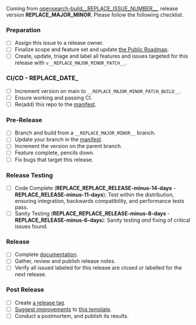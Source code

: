 Coming from [opensearch-build__REPLACE_ISSUE_NUMBER__](https://github.com/opensearch-project/opensearch-build/issues/__REPLACE_ISSUE_NUMBER__), release version __REPLACE_MAJOR_MINOR__. Please follow the following checklist.

### Preparation

- [ ] Assign this issue to a release owner.
- [ ] Finalize scope and feature set and update [the Public Roadmap](https://github.com/orgs/opensearch-project/projects/1).
- [ ] Create, update, triage and label all features and issues targeted for this release with `v__REPLACE_MAJOR_MINOR_PATCH__`.

### CI/CD - __REPLACE_DATE___

- [ ] Increment version on main to `__REPLACE_MAJOR_MINOR_PATCH_BUILD__`.
- [ ] Ensure working and passing CI.
- [ ] Re(add) this repo to the [manifest](https://github.com/opensearch-project/opensearch-build/blob/main/manifests/__REPLACE_MAJOR_MINOR_PATCH__).

### Pre-Release

- [ ] Branch and build from a `__REPLACE_MAJOR_MINOR__` branch.
- [ ] Update your branch in the [manifest](https://github.com/opensearch-project/opensearch-build/blob/main/manifests/__REPLACE_MAJOR_MINOR_PATCH__).
- [ ] Increment the version on the parent branch.
- [ ] Feature complete, pencils down.
- [ ] Fix bugs that target this release.

### Release Testing

- [ ] Code Complete (__REPLACE_REPLACE_RELEASE-minus-14-days__ - __REPLACE_RELEASE-minus-11-days__): Test within the distribution, ensuring integration, backwards compatibility, and performance tests pass.
- [ ] Sanity Testing (__REPLACE_REPLACE_RELEASE-minus-8-days__ - __REPLACE_RELEASE-minus-6-days__): Sanity testing *and* fixing of critical issues found.

### Release

- [ ] Complete [documentation](https://github.com/opensearch-project/documentation-website).
- [ ] Gather, review and publish release notes.
- [ ] Verify all issued labeled for this release are closed or labelled for the next release.

### Post Release

- [ ] Create [a release tag](https://github.com/opensearch-project/.github/blob/main/RELEASING.md#tagging).
- [ ] [Suggest improvements](https://github.com/opensearch-project/opensearch-build/issues/new) to [this template](https://github.com/opensearch-project/opensearch-build/blob/main/meta/templates/releases/release_template.md).
- [ ] Conduct a postmortem, and publish its results.
